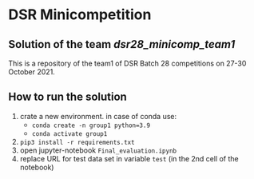 # DSR Minicompetition
## Solution of the team _dsr28_minicomp_team1_

This is a repository of the team1 of DSR Batch 28 competitions on 27-30 October 2021.

## How to run the solution
1. crate a new environment.
    in case of conda use: 
    - `conda create -n group1 python=3.9`
    - `conda activate group1`
2. `pip3 install -r requirements.txt`
3. open jupyter-notebook `Final_evaluation.ipynb`
4. replace URL for test data set in variable `test` (in the 2nd cell of the notebook)

